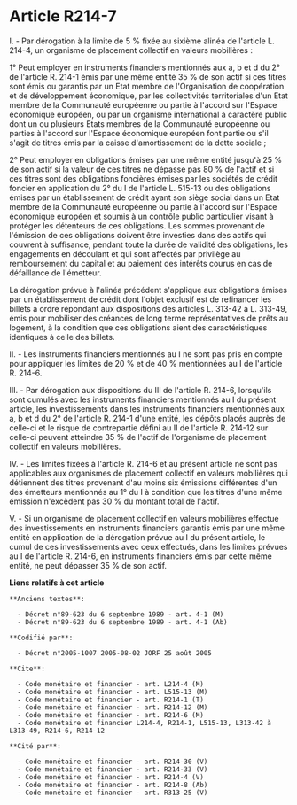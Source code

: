 # Article R214-7

I. - Par dérogation à la limite de 5 % fixée au sixième alinéa de l'article L. 214-4, un organisme de placement collectif en
valeurs mobilières :

1° Peut employer en instruments financiers mentionnés aux a, b et d du 2° de l'article R. 214-1 émis par une même entité 35 %
de son actif si ces titres sont émis ou garantis par un Etat membre de l'Organisation de coopération et de développement
économique, par les collectivités territoriales d'un Etat membre de la Communauté européenne ou partie à l'accord sur
l'Espace économique européen, ou par un organisme international à caractère public dont un ou plusieurs Etats membres de la
Communauté européenne ou parties à l'accord sur l'Espace économique européen font partie ou s'il s'agit de titres émis par la
caisse d'amortissement de la dette sociale ;

2° Peut employer en obligations émises par une même entité jusqu'à 25 % de son actif si la valeur de ces titres ne dépasse
pas 80 % de l'actif et si ces titres sont des obligations foncières émises par les sociétés de crédit foncier en application
du 2° du I de l'article L. 515-13 ou des obligations émises par un établissement de crédit ayant son siège social dans un
Etat membre de la Communauté européenne ou partie à l'accord sur l'Espace économique européen et soumis à un contrôle public
particulier visant à protéger les détenteurs de ces obligations. Les sommes provenant de l'émission de ces obligations
doivent être investies dans des actifs qui couvrent à suffisance, pendant toute la durée de validité des obligations, les
engagements en découlant et qui sont affectés par privilège au remboursement du capital et au paiement des intérêts courus en
cas de défaillance de l'émetteur.

La dérogation prévue à l'alinéa précédent s'applique aux obligations émises par un établissement de crédit dont l'objet
exclusif est de refinancer les billets à ordre répondant aux dispositions des articles L. 313-42 à L. 313-49, émis pour
mobiliser des créances de long terme représentatives de prêts au logement, à la condition que ces obligations aient des
caractéristiques identiques à celle des billets.

II. - Les instruments financiers mentionnés au I ne sont pas pris en compte pour appliquer les limites de 20 % et de 40 %
mentionnées au I de l'article R. 214-6.

III. - Par dérogation aux dispositions du III de l'article R. 214-6, lorsqu'ils sont cumulés avec les instruments financiers
mentionnés au I du présent article, les investissements dans les instruments financiers mentionnés aux a, b et d du 2° de
l'article R. 214-1 d'une entité, les dépôts placés auprès de celle-ci et le risque de contrepartie défini au II de l'article
R. 214-12 sur celle-ci peuvent atteindre 35 % de l'actif de l'organisme de placement collectif en valeurs mobilières.

IV. - Les limites fixées à l'article R. 214-6 et au présent article ne sont pas applicables aux organismes de placement
collectif en valeurs mobilières qui détiennent des titres provenant d'au moins six émissions différentes d'un des émetteurs
mentionnés au 1° du I à condition que les titres d'une même émission n'excèdent pas 30 % du montant total de l'actif.

V. - Si un organisme de placement collectif en valeurs mobilières effectue des investissements en instruments financiers
garantis émis par une même entité en application de la dérogation prévue au I du présent article, le cumul de ces
investissements avec ceux effectués, dans les limites prévues au I de l'article R. 214-6, en instruments financiers émis par
cette même entité, ne peut dépasser 35 % de son actif.

**Liens relatifs à cet article**

	**Anciens textes**:

	  - Décret n°89-623 du 6 septembre 1989 - art. 4-1 (M)
	  - Décret n°89-623 du 6 septembre 1989 - art. 4-1 (Ab)

	**Codifié par**:

	  - Décret n°2005-1007 2005-08-02 JORF 25 août 2005

	**Cite**:

	  - Code monétaire et financier - art. L214-4 (M)
	  - Code monétaire et financier - art. L515-13 (M)
	  - Code monétaire et financier - art. R214-1 (T)
	  - Code monétaire et financier - art. R214-12 (M)
	  - Code monétaire et financier - art. R214-6 (M)
	  - Code monétaire et financier L214-4, R214-1, L515-13, L313-42 à L313-49, R214-6, R214-12

	**Cité par**:

	  - Code monétaire et financier - art. R214-30 (V)
	  - Code monétaire et financier - art. R214-33 (V)
	  - Code monétaire et financier - art. R214-4 (V)
	  - Code monétaire et financier - art. R214-8 (Ab)
	  - Code monétaire et financier - art. R313-25 (V)
